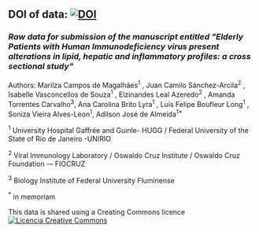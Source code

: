 ## DOI of data: <a href="https://zenodo.org/badge/latestdoi/196227100"><img src="https://zenodo.org/badge/196227100.svg" alt="DOI"></a>
### *Raw data for submission of the manuscript entitled "Elderly Patients with Human Immunodeficiency virus present alterations in lipid, hepatic and  inflammatory profiles: a cross sectional study"*

Authors: Marilza Campos de Magalhães<sup>1</sup> , Juan Camilo Sánchez-Arcila<sup>2</sup> , Isabelle Vasconcellos de Souza<sup>1</sup> ,
Elzinandes Leal Azeredo<sup>2</sup> , Amanda Torrentes Carvalho<sup>3</sup>, Ana Carolina Brito Lyra<sup>1</sup> , Luis Felipe Boufleur
Long<sup>1</sup> , Soniza Vieira Alves-Leon<sup>1</sup>, Adilson José de Almeida<sup>1*</sup>

<sup>1</sup> University Hospital Gaffrée and Guinle- HUGG / Federal University of the State of Rio de Janeiro -UNIRIO

<sup>2</sup> Viral Immunology Laboratory / Oswaldo Cruz Institute / Oswaldo Cruz Foundation -– FIOCRUZ

<sup>3</sup> Biology Institute of Federal University Fluminense

<sup>*</sup> in memoriam


This data is shared using a Creating Commons licence <a rel="license" href="http://creativecommons.org/licenses/by-nc/4.0/"><img alt="Licencia Creative Commons" style="border-width:0" src="https://i.creativecommons.org/l/by-nc/4.0/88x31.png" /></a><br />
